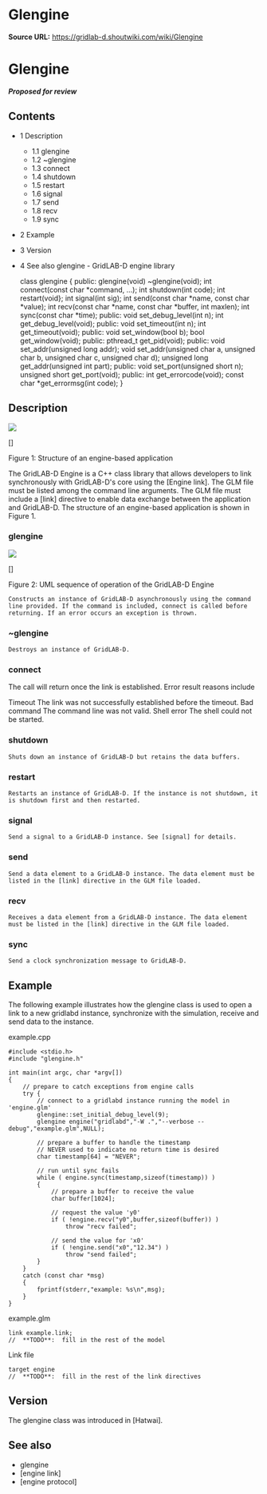 # Glengine

**Source URL:** https://gridlab-d.shoutwiki.com/wiki/Glengine
# Glengine

**_Proposed for review_**

## Contents

  * 1 Description
    * 1.1 glengine
    * 1.2 ~glengine
    * 1.3 connect
    * 1.4 shutdown
    * 1.5 restart
    * 1.6 signal
    * 1.7 send
    * 1.8 recv
    * 1.9 sync
  * 2 Example
  * 3 Version
  * 4 See also
glengine \- GridLAB-D engine library 
    
    
    class glengine {
    public:
      glengine(void)
      ~glengine(void);
      int connect(const char *command, ...);
      int shutdown(int code);
      int restart(void};
      int signal(int sig);
      int send(const char *name, const char *value);
      int recv(const char *name, const char *buffer, int maxlen);
      int sync(const char *time);
    public:
      void set_debug_level(int n);
      int get_debug_level(void);
    public:
      void set_timeout(int n);
      int get_timeout(void);
    public:
      void set_window(bool b);
      bool get_window(void);
    public:
      pthread_t get_pid(void);
    public:
      void set_addr(unsigned long addr);
      void set_addr(unsigned char a, unsigned char b, unsigned char c, unsigned char d);
      unsigned long get_addr(unsigned int part);
    public:
      void set_port(unsigned short n);
      unsigned short get_port(void);
    public:
      int get_errorcode(void);
      const char *get_errormsg(int code);
    }
    

## Description

[![](//images.shoutwiki.com/gridlab-d/thumb/3/34/Glengine_1.png/300px-Glengine_1.png) ](/wiki/File:Glengine_1.png)

[]

Figure 1: Structure of an engine-based application

The GridLAB-D Engine is a C++ class library that allows developers to link synchronously with GridLAB-D's core using the [Engine link]. The GLM file must be listed among the command line arguments. The GLM file must include a [link] directive to enable data exchange between the application and GridLAB-D. The structure of an engine-based application is shown in Figure 1. 

### glengine

[![](//images.shoutwiki.com/gridlab-d/thumb/6/67/Glengine_2.png/300px-Glengine_2.png) ](/wiki/File:Glengine_2.png)

[]

Figure 2: UML sequence of operation of the GridLAB-D Engine

    Constructs an instance of GridLAB-D asynchronously using the command line provided. If the command is included, connect is called before returning. If an error occurs an exception is thrown.

### ~glengine

    Destroys an instance of GridLAB-D.

### connect

The call will return once the link is established. Error result reasons include 

    

Timeout
    The link was not successfully established before the timeout.
Bad command
    The command line was not valid.
Shell error
    The shell could not be started.

### shutdown

    Shuts down an instance of GridLAB-D but retains the data buffers.

### restart

    Restarts an instance of GridLAB-D. If the instance is not shutdown, it is shutdown first and then restarted.

### signal

    Send a signal to a GridLAB-D instance. See [signal] for details.

### send

    Send a data element to a GridLAB-D instance. The data element must be listed in the [link] directive in the GLM file loaded.

### recv

    Receives a data element from a GridLAB-D instance. The data element must be listed in the [link] directive in the GLM file loaded.

### sync

    Send a clock synchronization message to GridLAB-D.

## Example

The following example illustrates how the glengine class is used to open a link to a new gridlabd instance, synchronize with the simulation, receive and send data to the instance. 

example.cpp
    
    
    #include <stdio.h>
    #include "glengine.h"
    
    int main(int argc, char *argv[])
    {
    	// prepare to catch exceptions from engine calls
    	try {
    		// connect to a gridlabd instance running the model in 'engine.glm'
    		glengine::set_initial_debug_level(9);
    		glengine engine("gridlabd","-W .","--verbose --debug","example.glm",NULL);
     
    		// prepare a buffer to handle the timestamp
    		// NEVER used to indicate no return time is desired
    		char timestamp[64] = "NEVER"; 
     
    		// run until sync fails
    		while ( engine.sync(timestamp,sizeof(timestamp)) )
    		{	
    			// prepare a buffer to receive the value
    			char buffer[1024];
     
    			// request the value 'y0'
    			if ( !engine.recv("y0",buffer,sizeof(buffer)) )
    				throw "recv failed";
     
    			// send the value for 'x0'
    			if ( !engine.send("x0","12.34") )
    				throw "send failed";
    		}
    	} 
    	catch (const char *msg)
    	{
    		fprintf(stderr,"example: %s\n",msg);
    	}
    }
    

example.glm
    
    
    link example.link;
    //  **TODO**:  fill in the rest of the model
    

Link file
    
    
    target engine
    //  **TODO**:  fill in the rest of the link directives
    

## Version

The glengine class was introduced in [Hatwai]. 

## See also

  * glengine
  * [engine link]
  * [engine protocol]
